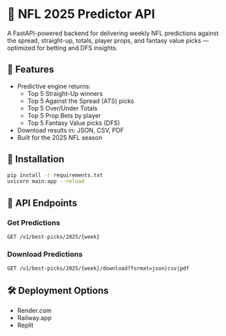 # 🏈 NFL 2025 Predictor API

A FastAPI-powered backend for delivering weekly NFL predictions against the spread, straight-up, totals, player props, and fantasy value picks — optimized for betting and DFS insights.

## 🔧 Features

- Predictive engine returns:
  - Top 5 Straight-Up winners
  - Top 5 Against the Spread (ATS) picks
  - Top 5 Over/Under Totals
  - Top 5 Prop Bets by player
  - Top 5 Fantasy Value picks (DFS)
- Download results in: JSON, CSV, PDF
- Built for the 2025 NFL season

## 🚀 Installation

```bash
pip install -r requirements.txt
uvicorn main:app --reload
```

## 📡 API Endpoints

### Get Predictions
`GET /v1/best-picks/2025/{week}`

### Download Predictions
`GET /v1/best-picks/2025/{week}/download?format=json|csv|pdf`

## 🛠 Deployment Options
- Render.com
- Railway.app
- Replit
